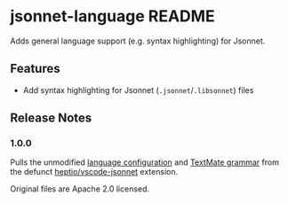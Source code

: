 # jsonnet-language README

Adds general language support (e.g. syntax highlighting) for Jsonnet.

## Features

- Add syntax highlighting for Jsonnet (`.jsonnet`/`.libsonnet`) files

## Release Notes

### 1.0.0

Pulls the unmodified [language configuration](https://github.com/heptio/vscode-jsonnet/blob/master/language-configuration.json)
and [TextMate grammar](https://github.com/heptio/vscode-jsonnet/blob/master/syntaxes/jsonnet.tmLanguage.json) from the
defunct [heptio/vscode-jsonnet](https://github.com/heptio/vscode-jsonnet) extension.

Original files are Apache 2.0 licensed.
